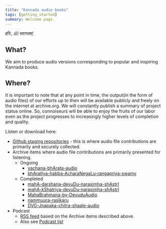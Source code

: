 ```yaml
---
title: "Kannada audio books"
tags: [getting_started]
summary: Welcome page.
---
```


हरिः, ॐ! स्वागतम्!

## What?
We aim to produce audio versions corresponding to popular and inspiring Kannada books.

## Where?
It is important to note that at any point in time, the output(in the form of audio files) of our efforts up to then will be available publicly and freely on the internet at archive.org. We will constantly publish a summary of project status online. So, connoiseurs will be able to enjoy the fruits of our labor even as the project progresses to increasingly higher levels of completion and quality.

Listen or download here:
- [Github staging repositories](https://github.com/kannada-audio/) - this is where audio file contributions are primarily and securely collected.
- Archive items where audio file contributions are primarily presented for listening.
  - Ongoing
    - [vachana-bhArata-audio](https://archive.org/details/vachana-bhArata-audio)
    - [bhAratIya-habba-AcharaNegaLu-rangapriya-swamy](https://archive.org/details/bhAratIya-habba-AcharaNegaLu-rangapriya-swamy)
  - Completed
    - [mahA-darshana-devuDu-narasimha-shAstrI](https://archive.org/details/mahA-darshana-devuDu-narasimha-shAstrI)
    - [mahA-kShatriya-devuDu-narasimha-shAstrI](https://archive.org/details/mahA-kShatriya-devuDu-narasimha-shAstrI)
    - [MahaBrahmana-by-DevuduAudio](https://archive.org/details/MahaBrahmana-by-DevuduAudio)
    - [nammuura-rasikaru](https://archive.org/details/nammuura-rasikaru)
    - [DVG-Jnapaka-chitra-shaale-audio](https://archive.org/details/DVG-Jnapaka-chitra-shaale-audio)
- Podcast
  - [RSS feed](http://api.vedavaapi.org/scala/podcasts/v1/archiveRequests?archiveRequestUri=https%3A%2F%2Fgithub.com%2Fsanskrit-coders%2Frss-feeds%2Fraw%2Fmaster%2Ffeeds%2Fkn%2FrequestJsons%2FnAgusPodcasts.json) based on the Archive items described above.
  - Also see [Podcast list](https://docs.google.com/spreadsheets/d/1KMhtMaHCQpucqxH3aVcmYmPvQyV9vmunvckV2ARvD4M/edit#gid=0)
